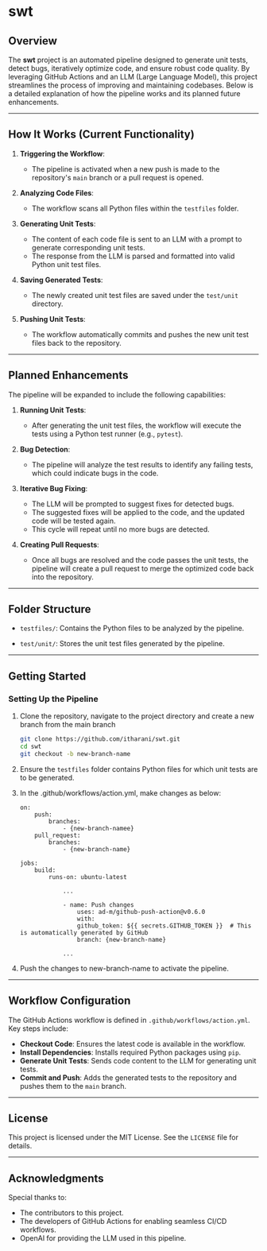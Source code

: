 # swt

## Overview
The **swt** project is an automated pipeline designed to generate unit tests, detect bugs, iteratively optimize code, and ensure robust code quality. By leveraging GitHub Actions and an LLM (Large Language Model), this project streamlines the process of improving and maintaining codebases. Below is a detailed explanation of how the pipeline works and its planned future enhancements.

---

## How It Works (Current Functionality)

1. **Triggering the Workflow**:
   - The pipeline is activated when a new push is made to the repository's `main` branch or a pull request is opened.

2. **Analyzing Code Files**:
   - The workflow scans all Python files within the `testfiles` folder.

3. **Generating Unit Tests**:
   - The content of each code file is sent to an LLM with a prompt to generate corresponding unit tests.
   - The response from the LLM is parsed and formatted into valid Python unit test files.

4. **Saving Generated Tests**:
   - The newly created unit test files are saved under the `test/unit` directory.

5. **Pushing Unit Tests**:
   - The workflow automatically commits and pushes the new unit test files back to the repository.

---

## Planned Enhancements

The pipeline will be expanded to include the following capabilities:

1. **Running Unit Tests**:
   - After generating the unit test files, the workflow will execute the tests using a Python test runner (e.g., `pytest`).

2. **Bug Detection**:
   - The pipeline will analyze the test results to identify any failing tests, which could indicate bugs in the code.

3. **Iterative Bug Fixing**:
   - The LLM will be prompted to suggest fixes for detected bugs.
   - The suggested fixes will be applied to the code, and the updated code will be tested again.
   - This cycle will repeat until no more bugs are detected.

4. **Creating Pull Requests**:
   - Once all bugs are resolved and the code passes the unit tests, the pipeline will create a pull request to merge the optimized code back into the repository.

---

## Folder Structure

- `testfiles/`:
  Contains the Python files to be analyzed by the pipeline.

- `test/unit/`:
  Stores the unit test files generated by the pipeline.

---

## Getting Started

### Setting Up the Pipeline

1. Clone the repository, navigate to the project directory and create a new branch from the main branch
   ```bash
   git clone https://github.com/itharani/swt.git
   cd swt
   git checkout -b new-branch-name
   ```

2. Ensure the `testfiles` folder contains Python files for which unit tests are to be generated.

3. In the .github/workflows/action.yml, make changes as below:
    ```
    on:
        push:
            branches:
                - {new-branch-namee}  
        pull_request:
            branches:
                - {new-branch-name}  
      ```

    ```
    jobs:
        build:
            runs-on: ubuntu-latest
                
                ...

                - name: Push changes
                    uses: ad-m/github-push-action@v0.6.0
                    with:
                    github_token: ${{ secrets.GITHUB_TOKEN }}  # This is automatically generated by GitHub
                    branch: {new-branch-name}
                
                ...

    ```

3. Push the changes to new-branch-name to activate the pipeline.

---

## Workflow Configuration
The GitHub Actions workflow is defined in `.github/workflows/action.yml`. Key steps include:

- **Checkout Code**:
  Ensures the latest code is available in the workflow.
- **Install Dependencies**:
  Installs required Python packages using `pip`.
- **Generate Unit Tests**:
  Sends code content to the LLM for generating unit tests.
- **Commit and Push**:
  Adds the generated tests to the repository and pushes them to the `main` branch.

---

## License
This project is licensed under the MIT License. See the `LICENSE` file for details.

---

## Acknowledgments
Special thanks to:

- The contributors to this project.
- The developers of GitHub Actions for enabling seamless CI/CD workflows.
- OpenAI for providing the LLM used in this pipeline.

